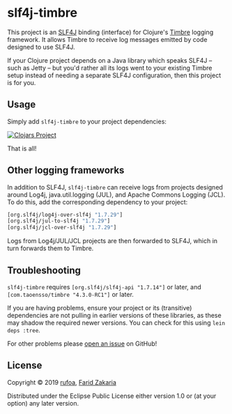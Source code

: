 # slf4j-timbre

This project is an [SLF4J](http://www.slf4j.org/) binding (interface) for Clojure's [Timbre](https://github.com/ptaoussanis/timbre) logging framework. It allows Timbre to receive log messages emitted by code designed to use SLF4J.

If your Clojure project depends on a Java library which speaks SLF4J – such as Jetty – but you'd rather all its logs went to your existing Timbre setup instead of needing a separate SLF4J configuration, then this project is for you.

## Usage

Simply add `slf4j-timbre` to your project dependencies:

[![Clojars Project](http://clojars.org/com.fzakaria/slf4j-timbre/latest-version.svg)](http://clojars.org/com.fzakaria/slf4j-timbre)

That is all!

## Other logging frameworks

In addition to SLF4J, `slf4j-timbre` can receive logs from projects designed around Log4j, java.util.logging (JUL), and Apache Commons Logging (JCL). To do this, add the corresponding dependency to your project:
```clojure
[org.slf4j/log4j-over-slf4j "1.7.29"]
[org.slf4j/jul-to-slf4j "1.7.29"]
[org.slf4j/jcl-over-slf4j "1.7.29"]
```

Logs from Log4j/JUL/JCL projects are then forwarded to SLF4J, which in turn forwards them to Timbre.

## Troubleshooting

`slf4j-timbre` requires `[org.slf4j/slf4j-api "1.7.14"]` or later, and `[com.taoensso/timbre "4.3.0-RC1"]` or later.

If you are having problems, ensure your project or its (transitive) dependencies are not pulling in earlier versions of these libraries, as these may shadow the required newer versions. You can check for this using `lein deps :tree`.

For other problems please [open an issue](https://github.com/fzakaria/slf4j-timbre/issues) on GitHub!

## License

Copyright © 2019 [rufoa](https://github.com/rufoa), [Farid Zakaria](https://github.com/fzakaria)

Distributed under the Eclipse Public License either version 1.0 or (at your option) any later version.